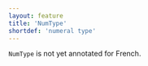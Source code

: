 ```yaml
---
layout: feature
title: 'NumType'
shortdef: 'numeral type'
---
```


`NumType` is not yet annotated for French.
